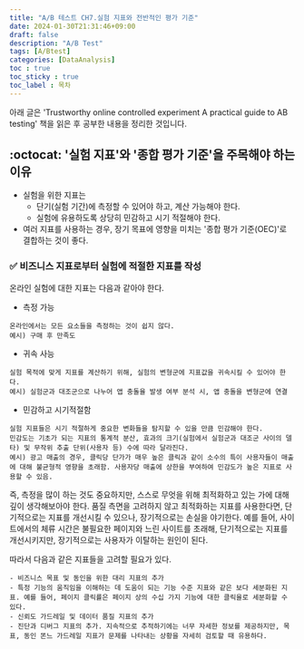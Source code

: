 ```yaml
---
title: "A/B 테스트 CH7.실험 지표와 전반적인 평가 기준"
date: 2024-01-30T21:31:46+09:00
draft: false
description: "A/B Test"
tags: [A/Btest]
categories: [DataAnalysis]
toc : true
toc_sticky : true
toc_label : 목차
---
```


아래 글은 'Trustworthy online controlled experiment A practical guide to AB testing' 책을 읽은 후 공부한 내용을 정리한 것입니다. </br>
## :octocat: '실험 지표'와 '종합 평가 기준'을 주목해야 하는 이유
- 실험을 위한 지표는
  - 단기(실험 기간)에 측정할 수 있어야 하고, 계산 가능해야 한다. </br>
  - 실험에 유용하도록 상당히 민감하고 시기 적절해야 한다.  </br>
- 여러 지표를 사용하는 경우, 장기 목표에 영향을 미치는 '종합 평가 기준(OEC)'로 결합하는 것이 좋다.

###   :white_check_mark: 비즈니스 지표로부터 실험에 적절한 지표를 작성 
온라인 실험에 대한 지표는 다음과 같아야 한다. 
- 측정 가능 
```
온라인에서는 모든 요소들을 측정하는 것이 쉽지 않다.
예시) 구매 후 만족도
```
- 귀속 사능 
```
실험 목적에 맞게 지표를 계산하기 위해, 실험의 변형군에 지표값을 귀속시킬 수 있어야 한다.
예시) 실험군과 대조군으로 나누어 앱 충돌율 발생 여부 분석 시, 앱 충돌을 변형군에 연결 
```
- 민감하고 시기적절함 
```
실험 지표들은 시기 적절하게 중요한 변화들을 탐지할 수 있을 만큼 민감해야 한다.
민감도는 기초가 되는 지표의 통계적 분산, 효과의 크기(실험에서 실험군과 대조군 사이의 델타) 및 무작위 추출 단위(사용자 등) 수에 따라 달라진다.
예시) 광고 매출의 경우, 클릭당 단가가 매우 높은 클릭과 같이 소수의 특이 사용자들이 매출에 대해 불균형적 영향을 초래함. 사용자당 매출에 상한을 부여하여 민감도가 높은 지표로 사용할 수 있음.
```

즉, 측정을 많이 하는 것도 중요하지만, 스스로 무엇을 위해 최적화하고 있는 가에 대해 깊이 생각해보아야 한다. 품질 측면을 고려하지 않고 최적화하는 지표를 사용한다면, 단기적으로는 지표를 개선시킬 수 있으나, 장기적으로는 손실을 야기한다. 예를 들어, 사이트에서의 체류 시간은 불필요한 페이지와 느린 사이트를 초래해, 단기적으로는 지표를 개선시키지만, 장기적으로는 사용자가 이탈하는 원인이 된다. </br>

따라서 다음과 같은 지표들을 고려할 필요가 있다. 
```
- 비즈니스 목표 및 동인을 위한 대리 지표의 추가
- 특정 기능의 움직임을 이해하는 데 도움이 되는 기능 수준 지표와 같은 보다 세분화된 지표. 예를 들어, 페이지 클릭률은 페이지 상의 수십 가지 기능에 대한 클릭율로 세분화할 수 있다.
- 신뢰도 가드레일 및 데이터 품질 지표의 추가
- 진단과 디버그 지표의 추가. 지속적으로 추적하기에는 너무 자세한 정보를 제공하지만, 목표, 동인 똔느 가드레일 지표가 문제를 나타내는 상황을 자세히 검토할 때 유용하다. 
```



  


